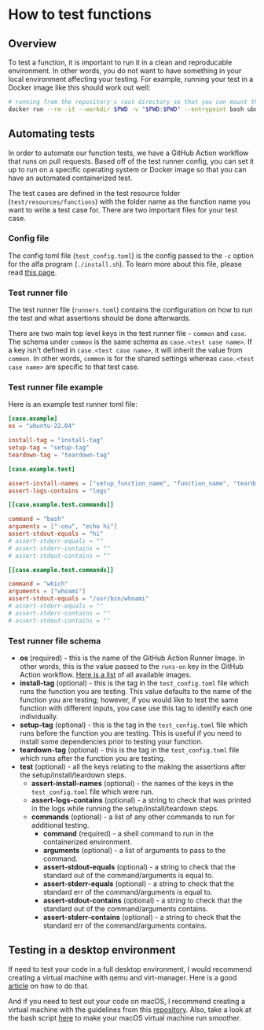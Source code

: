 # How to test functions

## Overview

To test a function, it is important to run it in a clean and reproducable environment. In other words, you do not want to have something in your local environment affecting your testing. For example, running your test in a Docker image like this should work out well:

```bash
# running from the repository's root directory so that you can mount the codebase
docker run --rm -it --workdir $PWD -v "$PWD:$PWD" --entrypoint bash ubuntu:22.04
```

## Automating tests

In order to automate our function tests, we have a GitHub Action workflow that runs on pull requests. Based off of the test runner config, you can set it up to run on a specific operating system or Docker image so that you can have an automated containerized test.

The test cases are defined in the test resource folder (`test/resources/functions`) with the folder name as the function name you want to write a test case for. There are two important files for your test case.

### Config file

The config toml file (`test_config.toml`) is the config passed to the `-c` option for the alfa program (`./install.sh`). To learn more about this file, please read [this page](../docs/ConfigSchema.md).

### Test runner file

The test runner file (`runners.toml`) contains the configuration on how to run the test and what assertions should be done afterwards.

There are two main top level keys in the test runner file - `common` and `case`. The schema under `common` is the same schema as `case.<test case name>`. If a key isn't defined in `case.<test case name>`, it will inherit the value from `common`. In other words, `common` is for the shared settings whereas `case.<test case name>` are specific to that test case.

### Test runner file example

Here is an example test runner toml file:

```toml
[case.example]
os = "ubuntu-22.04"

install-tag = "install-tag"
setup-tag = "setup-tag"
teardown-tag = "teardown-tag"

[case.example.test]

assert-install-names = ["setup_function_name", "function_name", "teardown_function_name"]
assert-logs-contains = "logs"

[[case.example.test.commands]]

command = "bash"
arguments = ["-ceu", "echo hi"]
assert-stdout-equals = "hi"
# assert-stderr-equals = ""
# assert-stderr-contains = ""
# assert-stdout-contains = ""

[[case.example.test.commands]]

command = "which"
arguments = ["whoami"]
assert-stdout-equals = "/usr/bin/whoami"
# assert-stderr-equals = ""
# assert-stderr-contains = ""
# assert-stdout-contains = ""
```

### Test runner file schema

- **os** (required) - this is the name of the GitHub Action Runner Image. In other words, this is the value passed to the `runs-on` key in the GitHub Action workflow. [Here is a list](https://github.com/actions/runner-images) of all available images.
- **install-tag** (optional) - this is the tag in the `test_config.toml` file which runs the function you are testing. This value defaults to the name of the function you are testing; however, if you would like to test the same function with different inputs, you case use this tag to identify each one individually.
- **setup-tag** (optional) - this is the tag in the `test_config.toml` file which runs before the function you are testing. This is useful if you need to install some dependencies prior to testing your function.
- **teardown-tag** (optional) - this is the tag in the `test_config.toml` file which runs after the function you are testing.
- **test** (optional) - all the keys relating to the making the assertions after the setup/install/teardown steps.
  - **assert-install-names** (optional) - the names of the keys in the `test_config.toml` file which were run.
  - **assert-logs-contains** (optional) - a string to check that was printed in the logs while running the setup/install/teardown steps.
  - **commands** (optional) - a list of any other commands to run for additional testing.
    - **command** (required) - a shell command to run in the containerized environment.
    - **arguments** (optional) - a list of arguments to pass to the command.
    - **assert-stdout-equals** (optional) - a string to check that the standard out of the command/arguments is equal to.
    - **assert-stderr-equals** (optional) - a string to check that the standard err of the command/arguments is equal to.
    - **assert-stdout-contains** (optional) - a string to check that the standard out of the command/arguments contains.
    - **assert-stderr-contains** (optional) - a string to check that the standard err of the command/arguments contains.

## Testing in a desktop environment

If need to test your code in a full desktop environment, I would recommend creating a virtual machine with qemu and virt-manager. Here is a good [article](https://www.how2shout.com/linux/how-to-install-qemu-kvm-and-virt-manager-gui-on-ubuntu-20-04-lts) on how to do that.

And if you need to test out your code on macOS, I recommend creating a virtual machine with the guidelines from this [repository](https://github.com/sickcodes/Docker-OSX). Also, take a look at the bash script [here](tools/optimize.sh) to make your macOS virtual machine run smoother.

